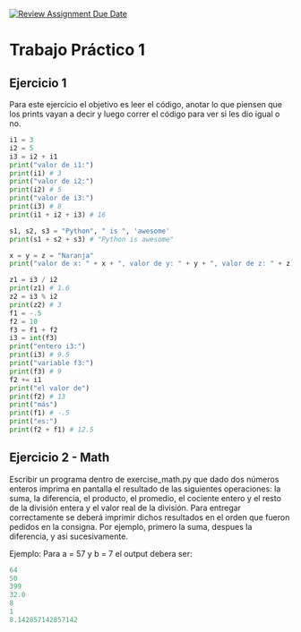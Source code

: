 [![Review Assignment Due Date](https://classroom.github.com/assets/deadline-readme-button-24ddc0f5d75046c5622901739e7c5dd533143b0c8e959d652212380cedb1ea36.svg)](https://classroom.github.com/a/A1I8Af3W)
# Trabajo Práctico 1

## Ejercicio 1

Para este ejercicio el objetivo es leer el código, anotar lo que piensen que los prints vayan a decir y luego correr el código para ver si les dio igual o no.

```python
i1 = 3
i2 = 5
i3 = i2 + i1
print("valor de i1:")
print(i1) # 3
print("valor de i2:")
print(i2) # 5
print("valor de i3:")
print(i3) # 8
print(i1 + i2 + i3) # 16

s1, s2, s3 = "Python", " is ", 'awesome'
print(s1 + s2 + s3) # "Python is awesome"

x = y = z = "Naranja"
print("valor de x: " + x + ", valor de y: " + y + ", valor de z: " + z) # "valor de x: Naranja valor de y: Naranja valor de z: Naranja"

z1 = i3 / i2 
print(z1) # 1.6
z2 = i3 % i2 
print(z2) # 3
f1 = -.5
f2 = 10
f3 = f1 + f2
i3 = int(f3)
print("entero i3:") 
print(i3) # 9.5
print("variable f3:")
print(f3) # 9
f2 += i1
print("el valor de")
print(f2) # 13
print("más")
print(f1) # -.5
print("es:")
print(f2 + f1) # 12.5

```

## Ejercicio 2 - Math

Escribir un programa dentro de exercise_math.py que dado dos números enteros imprima en pantalla el resultado de las siguientes operaciones: la suma, la diferencia, el producto, el promedio, el cociente entero y el resto de la división entera y el valor real de la división. Para entregar correctamente se deberá imprimir dichos resultados en el orden que fueron pedidos en la consigna. Por ejemplo, primero la suma, despues la diferencia, y asi sucesivamente.

Ejemplo: Para a = 57 y b = 7 el output debera ser:

```python
64
50
399
32.0
8
1
8.142857142857142
```

